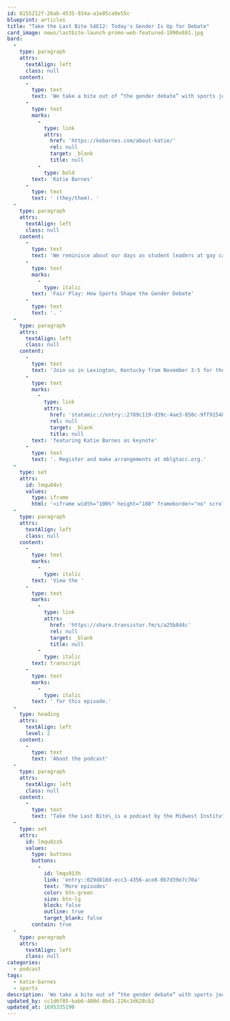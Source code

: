 ```yaml
---
id: 6155212f-26ab-4535-934a-a1e05ca9e55c
blueprint: articles
title: "Take the Last Bite S4E12: Today's Gender Is Up for Debate"
card_image: news/lastbite-launch-promo-web-featured-1090x681.jpg
bard:
  -
    type: paragraph
    attrs:
      textAlign: left
      class: null
    content:
      -
        type: text
        text: 'We take a bite out of “the gender debate” with sports journalist '
      -
        type: text
        marks:
          -
            type: link
            attrs:
              href: 'https://kebarnes.com/about-katie/'
              rel: null
              target: _blank
              title: null
          -
            type: bold
        text: 'Katie Barnes'
      -
        type: text
        text: ' (they/them). '
  -
    type: paragraph
    attrs:
      textAlign: left
      class: null
    content:
      -
        type: text
        text: 'We reminisce about our days as student leaders at gay camp, how Katie’s educational background in history, higher education and even Russian studies has positioned them to be a leading reporter at/on the intersection of sports and gender, and the release of their new book, '
      -
        type: text
        marks:
          -
            type: italic
        text: 'Fair Play: How Sports Shape the Gender Debate'
      -
        type: text
        text: '. '
  -
    type: paragraph
    attrs:
      textAlign: left
      class: null
    content:
      -
        type: text
        text: 'Join us in Lexington, Kentucky from November 3-5 for the Midwest Bisexual Lesbian Gay Transgender Asexual College Conference '
      -
        type: text
        marks:
          -
            type: link
            attrs:
              href: 'statamic://entry::2789c119-d39c-4ae3-850c-9ff915483021'
              rel: null
              target: _blank
              title: null
        text: 'featuring Katie Barnes as keynote'
      -
        type: text
        text: '. Register and make arrangements at mblgtacc.org.'
  -
    type: set
    attrs:
      id: lmqu84vt
      values:
        type: iframe
        html: '<iframe width="100%" height="180" frameborder="no" scrolling="no" seamless src="https://share.transistor.fm/e/a25b8d4c"></iframe>'
  -
    type: paragraph
    attrs:
      textAlign: left
      class: null
    content:
      -
        type: text
        marks:
          -
            type: italic
        text: 'View the '
      -
        type: text
        marks:
          -
            type: link
            attrs:
              href: 'https://share.transistor.fm/s/a25b8d4c'
              rel: null
              target: _blank
              title: null
          -
            type: italic
        text: transcript
      -
        type: text
        marks:
          -
            type: italic
        text: ' for this episode.'
  -
    type: heading
    attrs:
      textAlign: left
      level: 2
    content:
      -
        type: text
        text: 'About the podcast'
  -
    type: paragraph
    attrs:
      textAlign: left
      class: null
    content:
      -
        type: text
        text: "Take the Last Bite\_is a podcast by the Midwest Institute for Sexuality and Gender Diversity. It's a direct counter to the Midwest Nice mentality— highlighting advocacy and activism by queer/trans communities in the Midwest region. Through each episode, we're aiming to unearth the often disregarded and unacknowledged contributions of queer and trans folks to social change through interviews, casual conversations and reflections on Midwest queer time, space, and place."
  -
    type: set
    attrs:
      id: lmqu8zz6
      values:
        type: buttons
        buttons:
          -
            id: lmqu913h
            link: 'entry::029d818d-ecc3-4356-ace8-0b7d39e7c70a'
            text: 'More episodes'
            color: btn-green
            size: btn-lg
            block: false
            outline: true
            target_blank: false
        contain: true
  -
    type: paragraph
    attrs:
      textAlign: left
      class: null
categories:
  - podcast
tags:
  - katie-barnes
  - sports
description: 'We take a bite out of “the gender debate” with sports journalist Katie Barnes (they/them). We reminisce about our days as student leaders at gay camp, how Katie’s educational background in history, higher education and even Russian studies has positioned them to be a leading reporter at/on the intersection of sports and gender, and the release of their new book, Fair Play: How Sports Shape the Gender Debate.'
updated_by: cc1d6f85-bab6-480d-8bd1-226c3d628cb2
updated_at: 1695335190
---
```

